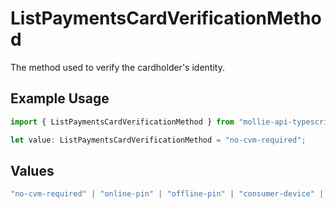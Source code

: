 # ListPaymentsCardVerificationMethod

The method used to verify the cardholder's identity.

## Example Usage

```typescript
import { ListPaymentsCardVerificationMethod } from "mollie-api-typescript/models/operations";

let value: ListPaymentsCardVerificationMethod = "no-cvm-required";
```

## Values

```typescript
"no-cvm-required" | "online-pin" | "offline-pin" | "consumer-device" | "signature" | "signature-and-online-pin" | "online-pin-and-signature" | "none" | "failed"
```